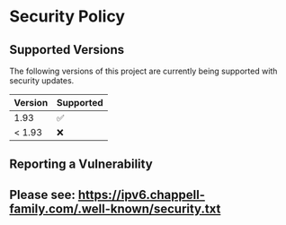 # Security Policy

## Supported Versions

The following versions of this project are
currently being supported with security updates.

| Version | Supported          |
| ------- | ------------------ |
| 1.93    | :white_check_mark: |
| < 1.93  | :x:                |

## Reporting a Vulnerability

Please see: <https://ipv6.chappell-family.com/.well-known/security.txt>
---
